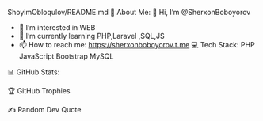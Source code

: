 ShoyimObloqulov/README.md
💫 About Me:
👋 Hi, I’m @SherxonBoboyorov
- 👀 I’m interested in WEB
- 🌱 I’m currently learning PHP,Laravel ,SQL,JS
- 📫 How to reach me: https://sherxonboboyorov.t.me
💻 Tech Stack:
PHP JavaScript Bootstrap MySQL 

📊 GitHub Stats:




🏆 GitHub Trophies


✍️ Random Dev Quote
